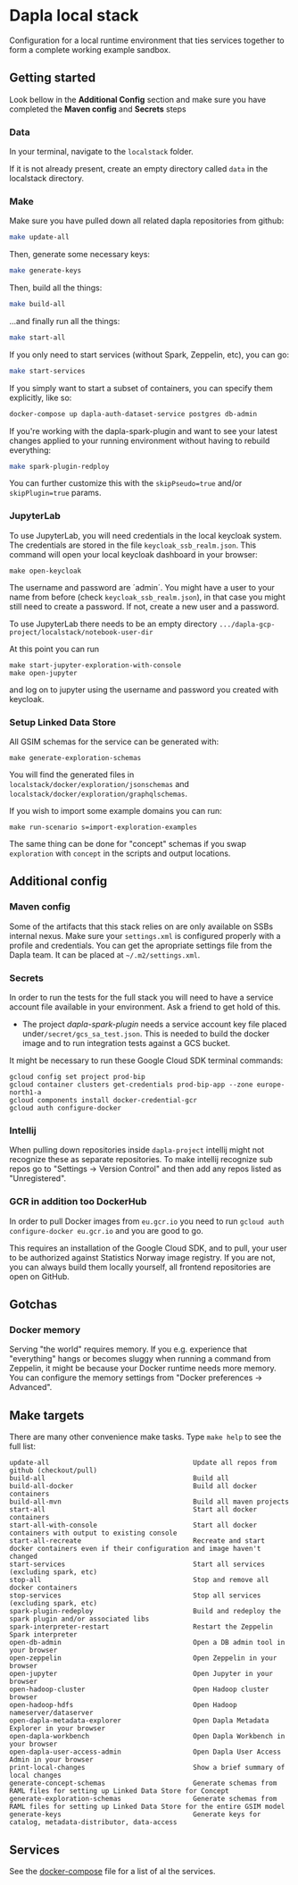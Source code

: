 # Dapla local stack

Configuration for a local runtime environment that ties services together
to form a complete working example sandbox.


## Getting started

Look bellow in the **Additional Config** section and make sure you have completed the **Maven config** and **Secrets** steps

### Data

In your terminal, navigate to the `localstack` folder.

If it is not already present, create an empty directory called `data` in the localstack directory.

### Make

Make sure you have pulled down all related dapla repositories from github:

```sh
make update-all
```

Then, generate some necessary keys:

```sh
make generate-keys
```

Then, build all the things:
```sh
make build-all
```

...and finally run all the things:
```sh
make start-all
```

If you only need to start services (without Spark, Zeppelin, etc), you can go:
```sh
make start-services
```

If you simply want to start a subset of containers, you can specify them explicitly, like so:
```sh
docker-compose up dapla-auth-dataset-service postgres db-admin
```

If you're working with the dapla-spark-plugin and want to see your latest changes applied
to your running environment without having to rebuild everything:
```sh
make spark-plugin-redploy
```
You can further customize this with the `skipPseudo=true` and/or `skipPlugin=true` params.

### JupyterLab

To use JupyterLab, you will need credentials in the local keycloak system. The credentials are stored in the file `keycloak_ssb_realm.json`. This command will open your local keycloak dashboard in your browser:
```
make open-keycloak
```
The username and password are ´admin´.
You might have a user to your name from before (check `keycloak_ssb_realm.json`), in that case you might still need to create a password. If not, create a new user and a password. 

To use JupyterLab there needs to be an empty directory `.../dapla-gcp-project/localstack/notebook-user-dir`

At this point you can run
```
make start-jupyter-exploration-with-console
make open-jupyter
```
and log on to jupyter using the username and password you created with keycloak.

### Setup Linked Data Store
All GSIM schemas for the service can be generated with:
```
make generate-exploration-schemas
```
You will find the generated files in `localstack/docker/exploration/jsonschemas` and `localstack/docker/exploration/graphqlschemas`.

If you wish to import some example domains you can run:
```
make run-scenario s=import-exploration-examples
```

The same thing can be done for "concept" schemas if you swap `exploration` with `concept` in the scripts and output locations.

## Additional config

### Maven config

Some of the artifacts that this stack relies on are only available on SSBs internal nexus. Make sure your `settings.xml` is configured properly with a profile and credentials. You can get the apropriate settings file from the Dapla team. It can be placed at `~/.m2/settings.xml`.

### Secrets

In order to run the tests for the full stack you will need to have a service account file available in your environment.
Ask a friend to get hold of this.

- The project _dapla-spark-plugin_ needs a service account key file placed under`/secret/gcs_sa_test.json`.
This is needed to build the docker image and to run integration tests against a GCS bucket.

It might be necessary to run these Google Cloud SDK terminal commands:
```
gcloud config set project prod-bip
gcloud container clusters get-credentials prod-bip-app --zone europe-north1-a
gcloud components install docker-credential-gcr
gcloud auth configure-docker
```

### Intellij

When pulling down repositories inside `dapla-project` intellij might not recognize these as separate repositories. To 
make intellij recognize sub repos go to "Settings -> Version Control" and then add any repos listed as "Unregistered".

### GCR in addition too DockerHub

In order to pull Docker images from `eu.gcr.io` you need to run `gcloud auth configure-docker eu.gcr.io` and you are 
good to go.

This requires an installation of the Google Cloud SDK, and to pull, your user to be authorized against Statistics Norway 
image registry. If you are not, you can always build them locally yourself, all frontend repositories are open on GitHub.

## Gotchas

### Docker memory

Serving "the world" requires memory. If you e.g. experience that "everything" hangs or becomes
sluggy when running a command from Zeppelin, it might be because your Docker runtime needs more
memory. You can configure the memory settings from "Docker preferences -> Advanced".


## Make targets

There are many other convenience make tasks. Type `make help` to see the full list:
```
update-all                                    Update all repos from github (checkout/pull)
build-all                                     Build all
build-all-docker                              Build all docker containers
build-all-mvn                                 Build all maven projects
start-all                                     Start all docker containers
start-all-with-console                        Start all docker containers with output to existing console
start-all-recreate                            Recreate and start docker containers even if their configuration and image haven't changed
start-services                                Start all services (excluding spark, etc)
stop-all                                      Stop and remove all docker containers
stop-services                                 Stop all services (excluding spark, etc)
spark-plugin-redeploy                         Build and redeploy the spark plugin and/or associated libs
spark-interpreter-restart                     Restart the Zeppelin Spark interpreter
open-db-admin                                 Open a DB admin tool in your browser
open-zeppelin                                 Open Zeppelin in your browser
open-jupyter                                  Open Jupyter in your browser
open-hadoop-cluster                           Open Hadoop cluster browser
open-hadoop-hdfs                              Open Hadoop nameserver/dataserver
open-dapla-metadata-explorer                  Open Dapla Metadata Explorer in your browser
open-dapla-workbench                          Open Dapla Workbench in your browser
open-dapla-user-access-admin                  Open Dapla User Access Admin in your browser
print-local-changes                           Show a brief summary of local changes
generate-concept-schemas                      Generate schemas from RAML files for setting up Linked Data Store for Concept
generate-exploration-schemas                  Generate schemas from RAML files for setting up Linked Data Store for the entire GSIM model
generate-keys                                 Generate keys for catalog, metadata-distributor, data-access
```

## Services

See the [docker-compose](https://github.com/statisticsnorway/dapla-project/blob/master/localstack/docker-compose.yml) file for a list of al the services.
